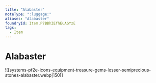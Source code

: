 ```yaml
---
title: "Alabaster"
noteType: ":luggage:"
aliases: "Alabaster"
foundryId: Item.P7BBhZEfhEuAGYzE
tags:
  - Item
---
```


# Alabaster
![[systems-pf2e-icons-equipment-treasure-gems-lesser-semiprecious-stones-alabaster.webp|150]]
